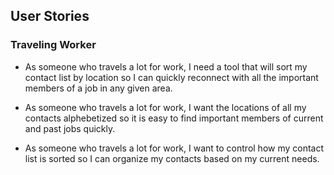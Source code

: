## User Stories

### Traveling Worker

* As someone who travels a lot for work, I need a tool that will sort my contact list by location so I can quickly reconnect with all the important members of a job in any given area. 

* As someone who travels a lot for work, I want the locations of all my contacts alphebetized so it is easy to find important members of current and past jobs quickly.

* As someone who travels a lot for work, I want to control how my contact list is sorted so I can organize my contacts based on my current needs.  

